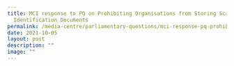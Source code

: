 ```yaml
---
title: MCI response to PQ on Prohibiting Organisations from Storing Scans of
  Identification Documents
permalink: /media-centre/parliamentary-questions/mci-response-pq-prohibiting-orgs-storing-identificationdocs/
date: 2021-10-05
layout: post
description: ""
image: ""
---
```

